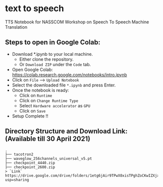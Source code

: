 
# text to speech
TTS Notebook for NASSCOM Workshop on Speech To Speech Machine Translation

## Steps to open in Google Colab:

 - Download *.ipynb to your local machine.
 	- Either clone the repository.
 	- Or `Download ZIP` under the `Code` tab.
 - Open Google Colab: https://colab.research.google.com/notebooks/intro.ipynb
 - Click on `File` --> `Upload Notebook`
 - Select the downloaded file `*.ipynb` and press Enter.
 - Once the notebook is ready:
	 -  Click on `Runtime`
	 -  Click on `Change Runtime Type`
	 -  Select `Hardware accelerator` as `GPU`
	 -  Click on `Save`
 - Setup Complete !!

 ## Directory Structure and Download Link: (Available till 30 April 2021)
 
    .
    ├── tacotron2                   
    ├── waveglow_256channels_universal_v5.pt
    ├── checkpoint_4440.zip                 
    ├── checkpoint_2600.zip                    
    > `Link` https://drive.google.com/drive/folders/1etg6jAir9TPwX0xisTPghZoCKwIZXjxz?usp=sharing
    
    
